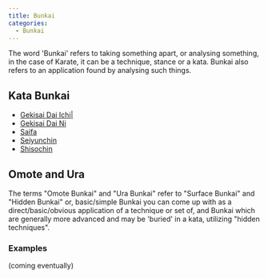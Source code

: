 ```yaml
---
title: Bunkai
categories:
  - Bunkai
---
```


The word 'Bunkai' refers to taking something apart, or analysing something, in the case of Karate, it can be a technique, stance or a kata.
Bunkai also refers to an application found by analysing such things.

## Kata Bunkai

- [Gekisai Dai Ichi|](/bunkai/gekisai-dai-ichi)
- [Gekisai Dai Ni](/bunkai/gekisai-dai-ni)
- [Saifa](/bunkai/saifa)
- [Seiyunchin](/bunkai/seiyunchin)
- [Shisochin](/bunkai/shisochin)
  <!-- - [Sanseiru](/bunkai/sanseiru) -->
  <!-- - [Seipai](/bunkai/seipai) -->
  <!-- - [Kururunfa](/bunkai/kururunfa) -->
  <!-- - [Seisan](/bunkai/seisan) -->
  <!-- - [Suparinpei](/bunkai/suupaarinpei) -->
  <!-- - [Sanchin](/bunkai/sanchin) -->
  <!-- - [Tensho](/bunkai/tensho) -->

## Omote and Ura

The terms "Omote Bunkai" and "Ura Bunkai" refer to "Surface Bunkai" and "Hidden Bunkai" or, basic/simple Bunkai you can come up with as a direct/basic/obvious application of a technique or set of, and Bunkai which are generally more advanced and may be 'buried' in a kata, utilizing "hidden techniques".

### Examples

(coming eventually)
